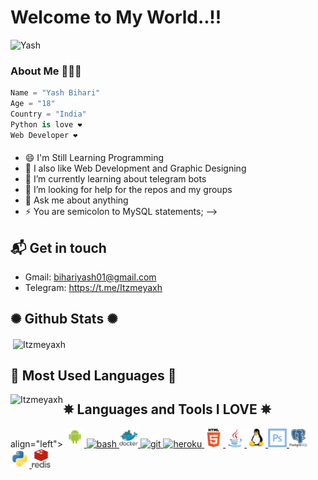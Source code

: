 # Welcome to My World..!!

![Yash](https://telegra.ph/file/dd9393e61d9d9b7071ea6.jpg)

### About Me 🙋🏻‍♂️
```python
Name = "Yash Bihari"
Age = "18"
Country = "India"
Python is love ❤
Web Developer ❤
```
#### 

- 😄 I'm Still Learning Programming
- 🥰 I also like Web Development and Graphic Designing
- 🌱 I’m currently learning about telegram bots
- 🤔 I’m looking for help for the repos and my groups
- 💬 Ask me about anything
- ⚡ You are semicolon to MySQL statements;
--> 

## 📬 Get in touch
   
 -  Gmail: bihariyash01@gmail.com
 -  Telegram: https://t.me/Itzmeyaxh
   
## ✺ Github Stats ✺

   <p>&nbsp;<img align="center" src="https://github-readme-stats.vercel.app/api?username=Itzmeyaxh&show_icons=true&theme=tokyonight&locale=en" alt="Itzmeyaxh" /></p>

## 💫 Most Used Languages 💫

   <p><img align="left" src="https://github-readme-stats.vercel.app/api/top-langs?username=Itzmeyaxh-00&show_icons=true&theme=tokyonight&locale=en&layout=compact" alt="Itzmeyaxh"/></p>
   
   
## ✵ Languages and Tools I LOVE ✵

   <p>align="left"> <a href="https://developer.android.com" target="_blank"> <img src="https://raw.githubusercontent.com/devicons/devicon/master/icons/android/android-original-wordmark.svg" alt="android" width="30" height="30"/> </a> <a href="https://www.gnu.org/software/bash/" target="_blank"> <img src="https://www.vectorlogo.zone/logos/gnu_bash/gnu_bash-icon.svg" alt="bash" width="30" height="30"/> </a> <a href="https://www.docker.com/" target="_blank"> <img src="https://raw.githubusercontent.com/devicons/devicon/master/icons/docker/docker-original-wordmark.svg" alt="docker" width="30" height="30"/> </a> <a href="https://git-scm.com/" target="_blank"> <img src="https://www.vectorlogo.zone/logos/git-scm/git-scm-icon.svg" alt="git" width="30" height="30"/> </a> <a href="https://heroku.com" target="_blank"> <img src="https://www.vectorlogo.zone/logos/heroku/heroku-icon.svg" alt="heroku" width="30" height="30"/> </a> <a href="https://www.w3.org/html/" target="_blank"> <img src="https://raw.githubusercontent.com/devicons/devicon/master/icons/html5/html5-original-wordmark.svg" alt="html5" width="30" height="30"/> </a> <a href="https://www.java.com" target="_blank"> <img src="https://raw.githubusercontent.com/devicons/devicon/master/icons/java/java-original.svg" alt="java" width="30" height="30"/> </a> <a href="https://www.linux.org/" target="_blank"> <img src="https://raw.githubusercontent.com/devicons/devicon/master/icons/linux/linux-original.svg" alt="linux" width="30" height="30"/> </a> <a href="https://www.photoshop.com/en" target="_blank"> <img src="https://raw.githubusercontent.com/devicons/devicon/master/icons/photoshop/photoshop-line.svg" alt="photoshop" width="30" height="30"/> </a> <a href="https://www.postgresql.org" target="_blank"> <img src="https://raw.githubusercontent.com/devicons/devicon/master/icons/postgresql/postgresql-original-wordmark.svg" alt="postgresql" width="30" height="30"/> </a> <a href="https://www.python.org" target="_blank"> <img src="https://raw.githubusercontent.com/devicons/devicon/master/icons/python/python-original.svg" alt="python" width="30" height="30"/> </a> <a href="https://redis.io" target="_blank"> <img src="https://raw.githubusercontent.com/devicons/devicon/master/icons/redis/redis-original-wordmark.svg" alt="redis" width="30" height="30"/> </a></p>
   
   
   

